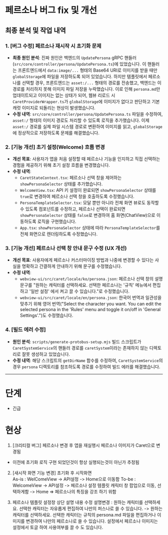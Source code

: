# 페르소나 버그 fix 및 개선

## 최종 분석 및 작업 내역

### 1. [버그 수정] 페르소나 재시작 시 초기화 문제
- **최종 원인 분석**: 진짜 원인은 백엔드의 `UpdatePersona` gRPC 핸들러(`src/core/controller/persona/UpdatePersona.ts`)에 있었습니다. 이 핸들러는 프론트엔드에서 `data:image/...` 형태의 Base64 URI로 이미지를 받을 때만 `globalStorage`에 파일을 저장하도록 되어 있었습니다. 하지만 템플릿에서 페르소나를 선택할 경우, 프론트엔드는 `asset:/...` 형태의 경로를 전송했고, 백엔드는 이 경로를 처리하지 못해 이미지 파일 저장을 누락했습니다. 이로 인해 `persona.md`만 업데이트되고 이미지는 없는 상태가 되어, 웹뷰 리로드 시 `CaretProviderWrapper.ts`가 `globalStorage`에 이미지가 없다고 판단하고 기본 캐럿 이미지로 되돌리는 현상이 발생했습니다.
- **수정 내역**: `src/core/controller/persona/UpdatePersona.ts` 파일을 수정하여, `asset:/` 형태의 이미지 경로도 처리할 수 있도록 로직을 추가했습니다. 이제 `asset:/` 경로를 실제 파일 시스템 경로로 변환하여 이미지를 읽고, `globalStorage`에 정상적으로 저장하도록 문제를 해결했습니다.

### 2. [기능 개선] 초기 설정(Welcome) 흐름 변경
- **개선 목표**: 사용자가 앱을 처음 설정할 때 페르소나 기능을 인지하고 직접 선택하는 경험을 제공하기 위해 초기 설정 흐름을 변경했습니다.
- **수정 내역**:
    - `CaretStateContext.tsx`: 페르소나 선택 창을 제어하는 `showPersonaSelector` 상태를 추가했습니다.
    - `WelcomeView.tsx`: API 키 설정이 완료되면 `showPersonaSelector` 상태를 `true`로 변경하여 페르소나 선택 창을 호출하도록 수정했습니다.
    - `PersonaTemplateSelector.tsx`: 모달 뿐만 아니라 전체 화면 뷰로도 동작할 수 있도록 컴포넌트를 수정하고, 페르소나 선택이 완료되면 `showPersonaSelector` 상태를 `false`로 변경하여 홈 화면(ChatView)으로 이동하도록 로직을 구현했습니다.
    - `App.tsx`: `showPersonaSelector` 상태에 따라 `PersonaTemplateSelector`를 전체 화면으로 렌더링하도록 수정했습니다.

### 3. [기능 개선] 페르소나 선택 창 안내 문구 수정 (UX 개선)
- **개선 목표**: 사용자에게 페르소나 커스터마이징 방법과 나중에 변경할 수 있다는 사실을 명확하고 간결하게 안내하기 위해 문구를 수정했습니다.
- **수정 내역**:
    - `webview-ui/src/caret/locale/ko/persona.json`: 페르소나 선택 창의 설명 문구를 "원하는 캐릭터를 선택하세요. 선택한 페르소나는 '규칙' 메뉴에서 편집하고 '일반 설정' 에서 켜고 끌 수 있습니다."로 수정했습니다.
    - `webview-ui/src/caret/locale/en/persona.json`: 한국어 번역과 일관성을 맞추기 위해 영어 번역("Select the character you want. You can edit the selected persona in the 'Rules' menu and toggle it on/off in 'General Settings'.")도 수정했습니다.

### 4. [빌드 에러 수정]
- **원인 분석**: `scripts/generate-protobus-setup.mjs` 빌드 스크립트가 `CaretSystemService`의 핸들러 경로를 `caretSystem`이라는 존재하지 않는 디렉토리로 잘못 생성하고 있었습니다.
- **수정 내역**: 해당 스크립트의 `getDirName` 함수를 수정하여, `CaretSystemService`의 경우 `persona` 디렉토리를 참조하도록 경로를 수정하여 빌드 에러를 해결했습니다.

---

# 단계
 * 긴급
# 현상
 1) [크리티컬 버그] 페르소나 변경 후 앱을 재실행시 페르소나 이미지가 Caret으로 변경됨
  - 이전에 초기화 로직 구현 되었던것이 항상 실행되는것이 아닌가 추정됨

 2) [새시작 화면 기능 변경] 초기화 후 시작화면    
  As-is : WelComeView -> API설정 -> Home으로 이동함
  To-be : WelcomeView -> API설정 -> 페르소나 설정 템플릿 캐릭터 창 팝업으로 이동, 선택하게함 -> Home
   => 페르소나의 특징을 강조 하기 위함 
  
 3) 페르소나 템플릿 설정창 상단 설명 내용 수정
   설명변경 : 원하는 캐릭터를 선택하세요. 선택한 캐릭터는 자유롭게 편집하여 나만의 퍼스나로 쓸 수 있습니다.
    ->  원하는 캐릭터를 선택하세요. 선택한 캐릭터는 규칙의 persona.md 파일을 편집하거나 이미지를 변경하여 나만의 페르소나로 쓸 수 있습니다. 설정에서 페르소나 이미지는 설정에서 토글 하여 사용여부를 끌 수 도 있습니다.
